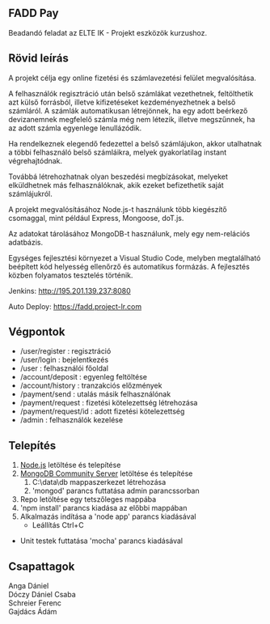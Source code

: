 FADD Pay
------
Beadandó feladat az ELTE IK - Projekt eszközök kurzushoz.

Rövid leírás
------

A projekt célja egy online fizetési és számlavezetési felület megvalósítása.

A felhasználók regisztráció után belső számlákat vezethetnek, feltölthetik azt külső forrásból, illetve kifizetéseket kezdeményezhetnek a belső számláról. A számlák automatikusan létrejönnek, ha egy adott beérkező devizanemnek megfelelő számla még nem létezik, illetve megszűnnek, ha az adott számla egyenlege lenullázódik. 

Ha rendelkeznek elegendő fedezettel a belső számlájukon, akkor utalhatnak a többi felhasználó belső számláikra, melyek gyakorlatilag instant végrehajtódnak.

Továbbá létrehozhatnak olyan beszedési megbízásokat, melyeket elküldhetnek más felhasználóknak, akik ezeket befizethetik saját számlájukról.

A projekt megvalósításához Node.js-t használunk több kiegészítő csomaggal, mint például Express, Mongoose, doT.js.

Az adatokat tárolásához MongoDB-t használunk, mely egy nem-relációs adatbázis.

Egységes fejlesztési környezet a Visual Studio Code, melyben megtalálható beépített kód helyesség ellenőrző és automatikus formázás.
A fejlesztés közben folyamatos tesztelés történik.

Jenkins: http://195.201.139.237:8080

Auto Deploy: https://fadd.project-lr.com

Végpontok
------
- /user/register : regisztráció
- /user/login : bejelentkezés
- /user : felhasználói főoldal
- /account/deposit : egyenleg feltöltése
- /account/history : tranzakciós előzmények
- /payment/send : utalás másik felhasználónak
- /payment/request : fizetési kötelezettség létrehozása
- /payment/request/id : adott fizetési kötelezettség
- /admin : felhasználók kezelése

Telepítés
------
1. [Node.js](https://nodejs.org/en/) letöltése és telepítése
2. [MongoDB Community Server](https://www.mongodb.com/download-center) letöltése és telepítése
    1. C:\data\db mappaszerkezet létrehozása
    2. 'mongod' parancs futtatása admin parancssorban
3. Repo letöltése egy tetszőleges mappába
4. 'npm install' parancs kiadása az előbbi mappában
5. Alkalmazás indítása a 'node app' parancs kiadásával
    - Leállítás Ctrl+C
- Unit testek futtatása 'mocha' parancs kiadásával

Csapattagok
------
Anga Dániel  
Dóczy Dániel Csaba  
Schreier Ferenc  
Gajdács Ádám  
